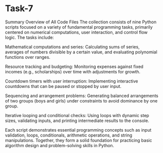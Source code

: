 # Task-7

Summary Overview of All Code Files
The collection consists of nine Python scripts focused on a variety of fundamental programming tasks, primarily centered on numerical computations, user interaction, and control flow logic. The tasks include:

Mathematical computations and series: Calculating sums of series, averages of numbers divisible by a certain value, and evaluating polynomial functions over ranges.

Resource tracking and budgeting: Monitoring expenses against fixed incomes (e.g., scholarships) over time with adjustments for growth.

Countdown timers with user interruption: Implementing interactive countdowns that can be paused or stopped by user input.

Sequencing and arrangement problems: Generating balanced arrangements of two groups (boys and girls) under constraints to avoid dominance by one group.

Iterative looping and conditional checks: Using loops with dynamic step sizes, validating inputs, and printing intermediate results to the console.

Each script demonstrates essential programming concepts such as input validation, loops, conditionals, arithmetic operations, and string manipulations. Together, they form a solid foundation for practicing basic algorithm design and problem-solving skills in Python.
